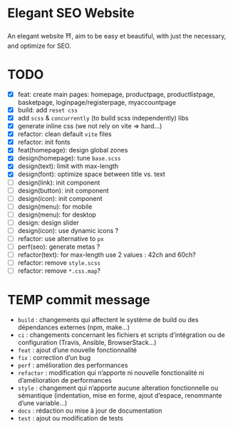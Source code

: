 # Elegant SEO Website

An elegant website ⛩️, aim to be easy et beautiful, with just the necessary, and optimize for SEO.

# TODO

- [x] feat: create main pages: homepage, productpage, productlistpage, basketpage, loginpage/registerpage, myaccountpage
- [x] build: add `reset css`
- [x] add `scss` & `concurrently` (to build scss independently) libs
- [x] generate inline css (we not rely on vite => hard...)
- [x] refactor: clean default `vite` files
- [x] refactor: init fonts
- [x] feat(homepage): design global zones
- [x] design(homepage): tune `base.scss`
- [x] design(text): limit with max-length
- [x] design(font): optimize space between title vs. text
- [ ] design(link): init component
- [ ] design(button): init component
- [ ] design(icon): init component
- [ ] design(menu): for mobile
- [ ] design(menu): for desktop
- [ ] design: design slider
- [ ] design(icon): use dynamic icons ?
- [ ] refactor: use alternative to `px`
- [ ] perf(seo): generate metas ?
- [ ] refactor(text): for max-length use 2 values : 42ch and 60ch?
- [ ] refactor: remove `style.scss`
- [ ] refactor: remove `*.css.map`?

# TEMP commit message

- `build` : changements qui affectent le système de build ou des dépendances externes (npm, make…)
- `ci` : changements concernant les fichiers et scripts d’intégration ou de configuration (Travis, Ansible, BrowserStack…)
- `feat` : ajout d’une nouvelle fonctionnalité
- `fix` : correction d’un bug
- `perf` : amélioration des performances
- `refactor` : modification qui n’apporte ni nouvelle fonctionalité ni d’amélioration de performances
- `style` : changement qui n’apporte aucune alteration fonctionnelle ou sémantique (indentation, mise en forme, ajout d’espace, renommante d’une variable…)
- `docs` : rédaction ou mise à jour de documentation
- `test` : ajout ou modification de tests